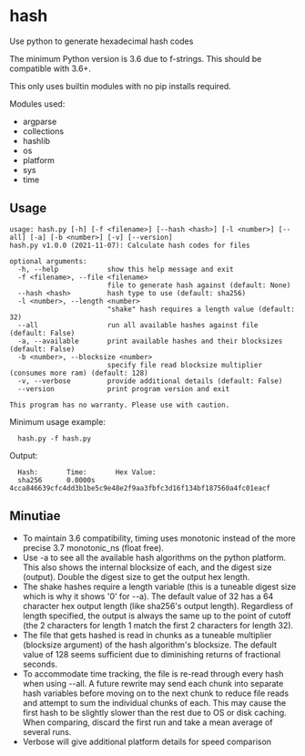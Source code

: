 # hash
Use python to generate hexadecimal hash codes

The minimum Python version is 3.6 due to f-strings. This should be compatible with 3.6+.

This only uses builtin modules with no pip installs required.

Modules used:
* argparse
* collections
* hashlib
* os
* platform
* sys
* time


## Usage

```
usage: hash.py [-h] [-f <filename>] [--hash <hash>] [-l <number>] [--all] [-a] [-b <number>] [-v] [--version]
hash.py v1.0.0 (2021-11-07): Calculate hash codes for files

optional arguments:
  -h, --help            show this help message and exit
  -f <filename>, --file <filename>
                        file to generate hash against (default: None)
  --hash <hash>         hash type to use (default: sha256)
  -l <number>, --length <number>
                        "shake" hash requires a length value (default: 32)
  --all                 run all available hashes against file (default: False)
  -a, --available       print available hashes and their blocksizes (default: False)
  -b <number>, --blocksize <number>
                        specify file read blocksize multiplier (consumes more ram) (default: 128)
  -v, --verbose         provide additional details (default: False)
  --version             print program version and exit

This program has no warranty. Please use with caution.
```
  
Minimum usage example:
```  
  hash.py -f hash.py
```  
Output:
```
  Hash:       Time:       Hex Value:
  sha256      0.0000s     4cca846639cfc4dd3b1be5c9e48e2f9aa3fbfc3d16f134bf187560a4fc01eacf
```

## Minutiae
  
  * To maintain 3.6 compatibility, timing uses monotonic instead of the more precise 3.7 monotonic_ns (float free).
  * Use -a to see all the available hash algorithms on the python platform. This also shows the internal blocksize of each, and the digest size (output). Double the digest size to get the output hex length.
  * The shake hashes require a length variable (this is a tuneable digest size which is why it shows '0' for --a). The default value of 32 has a 64 character hex output length (like sha256's output length). Regardless of length specified, the output is always the same up to the point of cutoff (the 2 characters for length 1 match the first 2 characters for length 32).
  * The file that gets hashed is read in chunks as a tuneable multiplier (blocksize argument) of the hash algorithm's blocksize. The default value of 128 seems sufficient due to diminishing returns of fractional seconds.
  * To accommodate time tracking, the file is re-read through every hash when using --all. A future rewrite may send each chunk into separate hash variables before moving on to the next chunk to reduce file reads and attempt to sum the individual chunks of each. This may cause the first hash to be slightly slower than the rest due to OS or disk caching.  When comparing, discard the first run and take a mean average of several runs.
  * Verbose will give additional platform details for speed comparison
